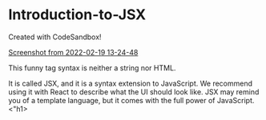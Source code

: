 # Introduction-to-JSX
Created with CodeSandbox!

[Screenshot from 2022-02-19 13-24-48](https://user-images.githubusercontent.com/77975156/154792262-be7578b5-2d5d-4bb5-b889-8f0957816e73.png)

This funny tag syntax is neither a string nor HTML.

It is called JSX, and it is a syntax extension to JavaScript. We recommend using it with React to describe what the UI should look like. JSX may remind you of a template language, but it comes with the full power of JavaScript.
<"h1>
